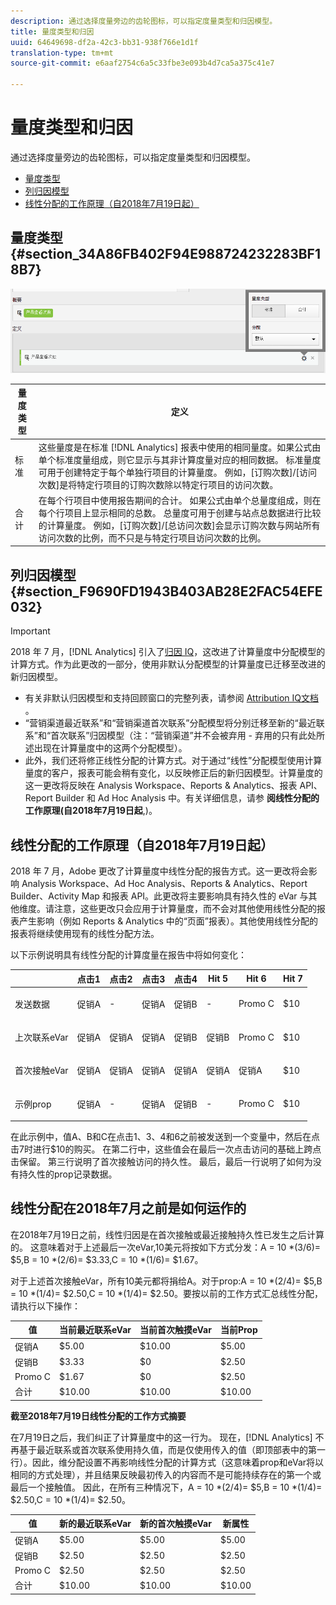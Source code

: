 ```yaml
---
description: 通过选择度量旁边的齿轮图标，可以指定度量类型和归因模型。
title: 量度类型和归因
uuid: 64649698-df2a-42c3-bb31-938f766e1d1f
translation-type: tm+mt
source-git-commit: e6aaf2754c6a5c33fbe3e093b4d7ca5a375c41e7

---
```



# 量度类型和归因

通过选择度量旁边的齿轮图标，可以指定度量类型和归因模型。

* [量度类型](/help/components/c-calcmetrics/c-workflow/cm-workflow/c-build-metrics/m-metric-type-alloc.md#section_34A86FB402F94E988724232283BF18B7)
* [列归因模型](/help/components/c-calcmetrics/c-workflow/cm-workflow/c-build-metrics/m-metric-type-alloc.md#section_F9690FD1943B403AB28E2FAC54EFE032)
* [线性分配的工作原理（自2018年7月19日起）](/help/components/c-calcmetrics/c-workflow/cm-workflow/c-build-metrics/m-metric-type-alloc.md#section_EDBB2E14A6C248C5A79C0913C02D7CA1)

## 量度类型 {#section_34A86FB402F94E988724232283BF18B7}

![](assets/cm_type_alloc.png)

| 量度类型 | 定义 |
|---|---|
| 标准 | 这些量度是在标准 [!DNL Analytics] 报表中使用的相同量度。如果公式由单个标准度量组成，则它显示与其非计算度量对应的相同数据。 标准量度可用于创建特定于每个单独行项目的计算量度。 例如，[订购次数]/[访问次数]是将特定行项目的订购次数除以特定行项目的访问次数。 |
| 合计 | 在每个行项目中使用报告期间的合计。 如果公式由单个总量度组成，则在每个行项目上显示相同的总数。 总量度可用于创建与站点总数据进行比较的计算量度。 例如，[订购次数]/[总访问次数]会显示订购次数与网站所有访问次数的比例，而不只是与特定行项目访问次数的比例。 |

## 列归因模型 {#section_F9690FD1943B403AB28E2FAC54EFE032}

>[!IMPORTANT]
>
>2018 年 7 月，[!DNL Analytics] 引入了[归因 IQ](https://marketing.adobe.com/resources/help/en_US/analytics/analysis-workspace/attribution.html)，这改进了计算量度中分配模型的计算方式。作为此更改的一部分，使用非默认分配模型的计算量度已迁移至改进的新归因模型。
>
>* 有关非默认归因模型和支持回顾窗口的完整列表，请参阅 [Attribution IQ文档](https://marketing.adobe.com/resources/help/en_US/analytics/analysis-workspace/attribution.html) 。
>* “营销渠道最近联系”和“营销渠道首次联系”分配模型将分别迁移至新的“最近联系”和“首次联系”归因模型（注：“营销渠道”并不会被弃用 - 弃用的只有此处所述出现在计算量度中的这两个分配模型）。
>* 此外，我们还将修正线性分配的计算方式。对于通过“线性”分配模型使用计算量度的客户，报表可能会稍有变化，以反映修正后的新归因模型。计算量度的这一更改将反映在 Analysis Workspace、Reports &amp; Analytics、报表 API、Report Builder 和 Ad Hoc Analysis 中。有关详细信息，请参 **阅线性分配的工作原理(自2018年7月19日起**,)。
>



## 线性分配的工作原理（自2018年7月19日起）

2018 年 7 月，Adobe 更改了计算量度中线性分配的报告方式。这一更改将会影响 Analysis Workspace、Ad Hoc Analysis、Reports &amp; Analytics、Report Builder、Activity Map 和报表 API。此更改将主要影响具有持久性的 eVar 与其他维度。请注意，这些更改只会应用于计算量度，而不会对其他使用线性分配的报表产生影响（例如 Reports &amp; Analytics 中的“页面”报表）。其他使用线性分配的报表将继续使用现有的线性分配方法。

以下示例说明具有线性分配的计算度量在报告中将如何变化：

<table id="table_E66D066A3E7B4232BBC220775F8B985A"> 
 <thead> 
  <tr> 
   <th colname="col1" class="entry"> </th> 
   <th colname="col2" class="entry"> 点击1 </th> 
   <th colname="col3" class="entry"> 点击2 </th> 
   <th colname="col4" class="entry"> 点击3 </th> 
   <th colname="col5" class="entry"> 点击4 </th> 
   <th colname="col6" class="entry"> Hit 5 </th> 
   <th colname="col7" class="entry"> Hit 6 </th> 
   <th colname="col8" class="entry"> Hit 7 </th> 
  </tr>
 </thead>
 <tbody> 
  <tr> 
   <td colname="col1"> <p>发送数据 </p> </td> 
   <td colname="col2"> 促销A </td> 
   <td colname="col3"> - </td> 
   <td colname="col4"> 促销A </td> 
   <td colname="col5"> 促销B </td> 
   <td colname="col6"> - </td> 
   <td colname="col7"> Promo C </td> 
   <td colname="col8"> $10 </td> 
  </tr> 
  <tr> 
   <td colname="col1"> <p>上次联系eVar </p> </td> 
   <td colname="col2"> 促销A </td> 
   <td colname="col3"> 促销A </td> 
   <td colname="col4"> 促销A </td> 
   <td colname="col5"> 促销B </td> 
   <td colname="col6"> 促销B </td> 
   <td colname="col7"> Promo C </td> 
   <td colname="col8"> $10 </td> 
  </tr> 
  <tr> 
   <td colname="col1"> <p>首次接触eVar </p> </td> 
   <td colname="col2"> 促销A </td> 
   <td colname="col3"> 促销A </td> 
   <td colname="col4"> 促销A </td> 
   <td colname="col5"> 促销A </td> 
   <td colname="col6"> 促销A </td> 
   <td colname="col7"> 促销A </td> 
   <td colname="col8"> $10 </td> 
  </tr> 
  <tr> 
   <td colname="col1"> <p>示例prop </p> </td> 
   <td colname="col2"> 促销A </td> 
   <td colname="col3"> - </td> 
   <td colname="col4"> 促销A </td> 
   <td colname="col5"> 促销B </td> 
   <td colname="col6"> - </td> 
   <td colname="col7"> Promo C </td> 
   <td colname="col8"> $10 </td> 
  </tr> 
 </tbody> 
</table>

在此示例中，值A、B和C在点击1、3、4和6之前被发送到一个变量中，然后在点击7时进行$10的购买。 在第二行中，这些值会在最后一次点击访问的基础上跨点击保留。 第三行说明了首次接触访问的持久性。 最后，最后一行说明了如何为没有持久性的prop记录数据。

## 线性分配在2018年7月之前是如何运作的

在2018年7月19日之前，线性归因是在首次接触或最近接触持久性已发生之后计算的。 这意味着对于上述最后一次eVar,10美元将按如下方式分发：A = 10 *(3/6)= $5,B = 10 *(2/6)= $3.33,C = 10 *(1/6)= $1.67。

对于上述首次接触eVar，所有10美元都将捐给A。对于prop:A = 10 *(2/4)= $5,B = 10 *(1/4)= $2.50,C = 10 *(1/4)= $2.50。要按以前的工作方式汇总线性分配，请执行以下操作：

| 值 | 当前最近联系eVar | 当前首次触摸eVar | 当前Prop |
|---|---|---|---|
| 促销A | $5.00 | $10.00 | $5.00 |
| 促销B | $3.33 | $0 | $2.50 |
| Promo C | $1.67 | $0 | $2.50 |
| 合计 | $10.00 | $10.00 | $10.00 |

**截至2018年7月19日线性分配的工作方式摘要**

在7月19日之后，我们纠正了计算量度中的这一行为。 现在，[!DNL Analytics] 不再基于最近联系或首次联系使用持久值，而是仅使用传入的值（即顶部表中的第一行）。因此，维分配设置不再影响线性分配的计算方式（这意味着prop和eVar将以相同的方式处理），并且结果反映最初传入的内容而不是可能持续存在的第一个或最后一个接触值。 因此，在所有三种情况下，A = 10 *(2/4)= $5,B = 10 *(1/4)= $2.50,C = 10 *(1/4)= $2.50。

| 值 | 新的最近联系eVar | 新的首次触摸eVar | 新属性 |
|---|---|---|---|
| 促销A | $5.00 | $5.00 | $5.00 |
| 促销B | $2.50 | $2.50 | $2.50 |
| Promo C | $2.50 | $2.50 | $2.50 |
| 合计 | $10.00 | $10.00 | $10.00 |

